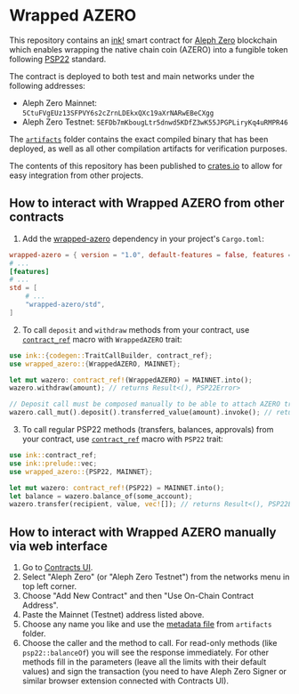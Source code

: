 # Wrapped AZERO

This repository contains an [ink!][ink] smart contract for [Aleph Zero][aleph] blockchain which enables wrapping the native chain coin (AZERO) into a fungible token following [PSP22][psp22] standard.

The contract is deployed to both test and main networks under the following addresses:
 - Aleph Zero Mainnet: `5CtuFVgEUz13SFPVY6s2cZrnLDEkxQXc19aXrNARwEBeCXgg`
 - Aleph Zero Testnet: `5EFDb7mKbougLtr5dnwd5KDfZ3wK55JPGPLiryKq4uRMPR46`

The [`artifacts`][artifacts] folder contains the exact compiled binary that has been deployed, as well as all other compilation artifacts for verification purposes.

The contents of this repository has been published to [crates.io][wazero-crates] to allow for easy integration from other projects.

## How to interact with Wrapped AZERO from other contracts

1. Add the [wrapped-azero][wazero-crates] dependency in your project's `Cargo.toml`:
```TOML
wrapped-azero = { version = "1.0", default-features = false, features = ["ink-as-dependency"] }
# ...
[features]
# ...
std = [
    # ...
    "wrapped-azero/std",
]

```

2. To call `deposit` and `withdraw` methods from your contract, use [`contract_ref`][contract_ref] macro with `WrappedAZERO` trait:
```rust
use ink::{codegen::TraitCallBuilder, contract_ref};
use wrapped_azero::{WrappedAZERO, MAINNET};

let mut wazero: contract_ref!(WrappedAZERO) = MAINNET.into();
wazero.withdraw(amount); // returns Result<(), PSP22Error>

// Deposit call must be composed manually to be able to attach AZERO transfer
wazero.call_mut().deposit().transferred_value(amount).invoke(); // returns Result<(), PSP22Error>

```

3. To call regular PSP22 methods (transfers, balances, approvals) from your contract, use  [`contract_ref`][contract_ref] macro with `PSP22` trait:
```rust
use ink::contract_ref;
use ink::prelude::vec;
use wrapped_azero::{PSP22, MAINNET};

let mut wazero: contract_ref!(PSP22) = MAINNET.into();
let balance = wazero.balance_of(some_account);
wazero.transfer(recipient, value, vec![]); // returns Result<(), PSP22Error>
```

## How to interact with Wrapped AZERO manually via web interface

1. Go to [Contracts UI][contracts-ui].
2. Select "Aleph Zero" (or "Aleph Zero Testnet") from the networks menu in top left corner.
3. Choose "Add New Contract" and then "Use On-Chain Contract Address".
4. Paste the Mainnet (Testnet) address listed above.
5. Choose any name you like and use the [metadata file][metadata] from `artifacts` folder.
6. Choose the caller and the method to call. For read-only methods (like `psp22::balanceOf`) you will see the response immediately. For other methods fill in the parameters (leave all the limits with their default values) and sign the transaction (you need to have Aleph Zero Signer or similar browser extension connected with Contracts UI).

[traits]: ./traits.rs
[artifacts]: ./artifacts
[metadata]: ./artifacts/wrapped_azero.json
[wazero-crates]: https://crates.io/crates/wrapped-azero
[aleph]: https://alephzero.org/
[ink]: https://use.ink
[psp22]: https://github.com/inkdevhub/standards/blob/master/PSPs/psp-22.md
[contract_ref]: https://paritytech.github.io/ink/ink/macro.contract_ref.html
[contracts-ui]: https://contracts-ui.substrate.io